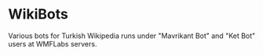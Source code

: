 # WikiBots
Various bots for Turkish Wikipedia runs under "Mavrikant Bot" and "Ket Bot" users at WMFLabs servers.
